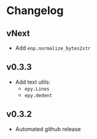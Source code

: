 # Changelog

## vNext

* Add `enp.normalize_bytes2str`

## v0.3.3

* Add text utils:
  * `epy.Lines`
  * `epy.dedent`

## v0.3.2

* Automated github release
